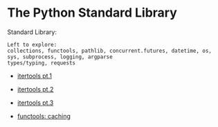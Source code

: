 # The Python Standard Library

Standard Library:

```
Left to explore:
collections, functools, pathlib, concurrent.futures, datetime, os, sys, subprocess, logging, argparse
types/typing, requests
```

- [itertools pt.1](itertools.md)
- [itertools pt.2](itertools2.md)
- [itertools pt.3](itertools3.md)

- [functools: caching](functools-caching.md)
